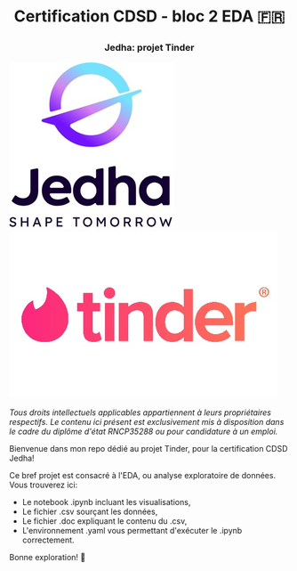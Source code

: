 # <p align="center">Certification CDSD - bloc 2 EDA :fr:</p>

### <p align="center">Jedha: projet Tinder</p>
![](/logos/Logo_Jedha.jpg) ![](/logos/Logo_Tinder.jpg)

*Tous droits intellectuels applicables appartiennent à leurs propriétaires respectifs. Le contenu ici présent est exclusivement mis à disposition dans le cadre du diplôme d'état RNCP35288 ou pour candidature à un emploi.*

Bienvenue dans mon repo dédié au projet Tinder, pour la certification CDSD Jedha!

Ce bref projet est consacré à l'EDA, ou analyse exploratoire de données. Vous trouverez ici:

* Le notebook .ipynb incluant les visualisations,
* Le fichier .csv sourçant les données,
* Le fichier .doc expliquant le contenu du .csv,
* L'environnement .yaml vous permettant d'exécuter le .ipynb correctement.

Bonne exploration! :feet: